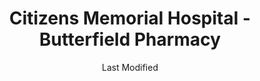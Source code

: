---
layout: location-page
date: Last Modified
description: "Local COVID-19 testing is available at Citizens Memorial Hospital - Butterfield Pharmacy in Bolivar, Missouri, USA."
permalink: "locations/missouri/bolivar/citizens-memorial-hospital-butterfield-pharmacy/"
tags:
  - locations
  - missouri
title: Citizens Memorial Hospital - Butterfield Pharmacy
state: Missouri
stateAbbr: MO
hood: Bolivar
address: 1125 N. Butterfield Road
city: Bolivar
zip: 65613
mapUrl: "http://maps.apple.com/?q=Citizens+Memorial+Hospital+-+Butterfield+Pharmacy&address=1125+N+Butterfield+Road,Bolivar,Missouri,65613"
locationType: Drive-thru
phone: 417-328-4300
website: https://www.citizensmemorial.com/about/media-resources/news/2020/cmh-to-offer-drive-thru-covid-19-testing-with-doctors-order.html
onlineBooking: undefined
closed: undefined
closedUpdate: April 15th, 2020
notes: "By appointment only. Requires phone screen."
days: Weekdays
hours: 10AM-2PM
ctaMessage: Learn more
ctaUrl: "https://www.citizensmemorial.com/about/media-resources/news/2020/cmh-to-offer-drive-thru-covid-19-testing-with-doctors-order.html"
---